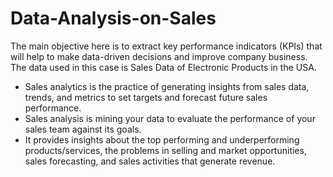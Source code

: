 # Data-Analysis-on-Sales
The main objective here is to extract key performance indicators (KPIs) that will help to make data-driven decisions and improve company business. The data used in this case is Sales Data of Electronic Products in the USA.

- Sales analytics is the practice of generating insights from sales data, trends, and metrics to set targets and forecast future sales performance. 
- Sales analysis is mining your data to evaluate the performance of your sales team against its goals. 
- It provides insights about the top performing and underperforming products/services, the problems in selling and market opportunities, sales forecasting, and sales        activities that generate revenue.
